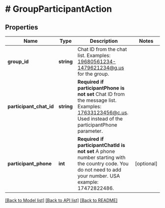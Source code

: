 # # GroupParticipantAction

## Properties

Name | Type | Description | Notes
------------ | ------------- | ------------- | -------------
**group_id** | **string** | Chat ID from the chat list. Examples: 19680561234-1479621234@g.us for the group. |
**participant_chat_id** | **string** | **Required if participantPhone is not set**  Chat ID from the message list. Examples: 17633123456@c.us. Used instead of the participantPhone parameter. |
**participant_phone** | **int** | **Required if participantChatId is not set**  A phone number starting with the country code. You do not need to add your number.   USA example: 17472822486. | [optional]

[[Back to Model list]](../../README.md#models) [[Back to API list]](../../README.md#endpoints) [[Back to README]](../../README.md)
